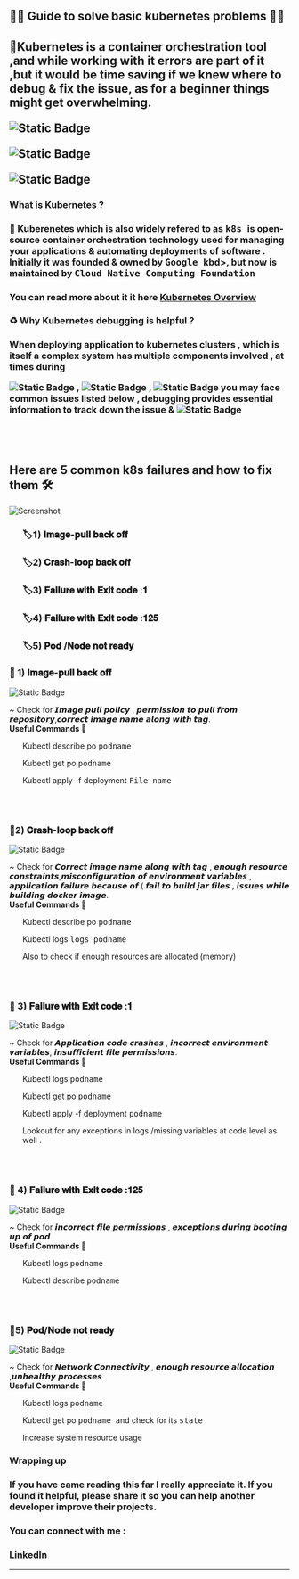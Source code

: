 <h2>🧩🧩 Guide to solve basic kubernetes problems 🧩🧩</h1>
<h2>  🌼Kubernetes is a container orchestration tool ,and while working with it errors are part of it ,but it would be time saving if we knew where to debug & fix the issue, as for a beginner things might get overwhelming.
  
![Static Badge](https://img.shields.io/badge/pods-purple)
  
![Static Badge](https://img.shields.io/badge/kubernetes-cluster-red)


![Static Badge](https://img.shields.io/badge/kubernetes-debugging-green)


</h2> 
<h3> <STRONG> What is Kubernetes ?</STRONG></h3>
<h3> 🔌 Kuberenetes which is also widely refered to as  <kbd> k8s </kbd>  is open-source container orchestration  technology used for managing your applications & automating deployments of software . Initially it was founded & owned by <kbd> Google </kbd>kbd>, but now is maintained by  <kbd> Cloud Native Computing Foundation </kbd></h3>
<h3>You can read more about it it here   <a href="https://kubernetes.io/" target="_blank">Kubernetes Overview</a>   </h3>

<h3> <Strong>  ♻️ Why Kubernetes debugging is helpful ? </Strong> </h3>
<h3> When deploying application to kubernetes clusters , which is itself a complex system has multiple components involved , at times during  
  
  ![Static Badge](https://img.shields.io/badge/deploying-pink)  ,
![Static Badge](https://img.shields.io/badge/managing-magenta)  , 
  ![Static Badge](https://img.shields.io/badge/running-pink) 
  you may face common issues listed below , debugging provides essential information to track down the issue &  ![Static Badge](https://img.shields.io/badge/fix-grey)


 

 
<br> </br>

<h2><BOLD> Here are 5 common k8s failures and how to fix them 🛠️  </BOLD> </h2>
  
 ![Screenshot](s1.png)



<ol>  <h3>  🏷𝟏) 𝐈𝐦𝐚𝐠𝐞-𝐩𝐮𝐥𝐥 𝐛𝐚𝐜𝐤 𝐨𝐟𝐟 </ol> </h3>
<ol>  <h3>  🏷2) 𝐂𝐫𝐚𝐬𝐡-𝐥𝐨𝐨𝐩 𝐛𝐚𝐜𝐤 𝐨𝐟𝐟 </ol> </h3>
<ol>  <h3>  🏷3) 𝐅𝐚𝐢𝐥𝐮𝐫𝐞 𝐰𝐢𝐭𝐡 𝐄𝐱𝐢𝐭 𝐜𝐨𝐝𝐞 :𝟏  </ol> </h3>
<ol>  <h3>  🏷4) 𝐅𝐚𝐢𝐥𝐮𝐫𝐞 𝐰𝐢𝐭𝐡 𝐄𝐱𝐢𝐭 𝐜𝐨𝐝𝐞 :𝟏𝟐𝟓 </ol> </h3>
<ol>  <h3>  🏷5) 𝐏𝐨𝐝 /𝐍𝐨𝐝𝐞 𝐧𝐨𝐭 𝐫𝐞𝐚𝐝𝐲 </ol> </h3>

<h3>🌵 1) 𝐈𝐦𝐚𝐠𝐞-𝐩𝐮𝐥𝐥 𝐛𝐚𝐜𝐤 𝐨𝐟𝐟 </h3> 

![Static Badge](https://img.shields.io/badge/Issue%3A1-yellow)

<summary> ~ Check for 𝙄𝙢𝙖𝙜𝙚 𝙥𝙪𝙡𝙡 𝙥𝙤𝙡𝙞𝙘𝙮 , 𝙥𝙚𝙧𝙢𝙞𝙨𝙨𝙞𝙤𝙣 𝙩𝙤 𝙥𝙪𝙡𝙡 𝙛𝙧𝙤𝙢 𝙧𝙚𝙥𝙤𝙨𝙞𝙩𝙤𝙧𝙮,𝙘𝙤𝙧𝙧𝙚𝙘𝙩 𝙞𝙢𝙖𝙜𝙚 𝙣𝙖𝙢𝙚 𝙖𝙡𝙤𝙣𝙜 𝙬𝙞𝙩𝙝 𝙩𝙖𝙜. <summary>

<summary> <strong> Useful Commands 🔮 </strong> </summary> 
<ol> Kubectl describe po  <kbd> podname </kbd> </ol>
<ol> Kubectl get po <kbd> podname </kbd> </ol>
<ol> Kubectl apply -f deployment <kbd> File name </kbd> </ol>
<br> </br>

<h3>🌵2) 𝐂𝐫𝐚𝐬𝐡-𝐥𝐨𝐨𝐩 𝐛𝐚𝐜𝐤 𝐨𝐟𝐟 </h3>

![Static Badge](https://img.shields.io/badge/Issue%3A2-yellow)

<summary>~ Check for 𝘾𝙤𝙧𝙧𝙚𝙘𝙩 𝙞𝙢𝙖𝙜𝙚 𝙣𝙖𝙢𝙚 𝙖𝙡𝙤𝙣𝙜 𝙬𝙞𝙩𝙝 𝙩𝙖𝙜 , 𝙚𝙣𝙤𝙪𝙜𝙝 𝙧𝙚𝙨𝙤𝙪𝙧𝙘𝙚 𝙘𝙤𝙣𝙨𝙩𝙧𝙖𝙞𝙣𝙩𝙨,𝙢𝙞𝙨𝙘𝙤𝙣𝙛𝙞𝙜𝙪𝙧𝙖𝙩𝙞𝙤𝙣 𝙤𝙛 𝙚𝙣𝙫𝙞𝙧𝙤𝙣𝙢𝙚𝙣𝙩 𝙫𝙖𝙧𝙞𝙖𝙗𝙡𝙚𝙨 , 𝙖𝙥𝙥𝙡𝙞𝙘𝙖𝙩𝙞𝙤𝙣 𝙛𝙖𝙞𝙡𝙪𝙧𝙚 𝙗𝙚𝙘𝙖𝙪𝙨𝙚 𝙤𝙛 ( 𝙛𝙖𝙞𝙡 𝙩𝙤 𝙗𝙪𝙞𝙡𝙙 𝙟𝙖𝙧 𝙛𝙞𝙡𝙚𝙨 , 𝙞𝙨𝙨𝙪𝙚𝙨 𝙬𝙝𝙞𝙡𝙚 𝙗𝙪𝙞𝙡𝙙𝙞𝙣𝙜 𝙙𝙤𝙘𝙠𝙚𝙧 𝙞𝙢𝙖𝙜𝙚. <summary>

<summary> <strong> Useful Commands 🔮 </strong> </summary> 
<ol> Kubectl describe po  <kbd> podname </kbd> </ol>
<ol> Kubectl logs  <kbd> logs  podname </kbd> </ol>
<ol> Also to check if enough resources are allocated (memory) </ol>
<br> </br>

<h3>🌵 3) 𝐅𝐚𝐢𝐥𝐮𝐫𝐞 𝐰𝐢𝐭𝐡 𝐄𝐱𝐢𝐭 𝐜𝐨𝐝𝐞 :𝟏  </h3>

![Static Badge](https://img.shields.io/badge/Issue%3A3-yellow)

<summary>~ Check for 𝘼𝙥𝙥𝙡𝙞𝙘𝙖𝙩𝙞𝙤𝙣 𝙘𝙤𝙙𝙚 𝙘𝙧𝙖𝙨𝙝𝙚𝙨 , 𝙞𝙣𝙘𝙤𝙧𝙧𝙚𝙘𝙩 𝙚𝙣𝙫𝙞𝙧𝙤𝙣𝙢𝙚𝙣𝙩 𝙫𝙖𝙧𝙞𝙖𝙗𝙡𝙚𝙨, 𝙞𝙣𝙨𝙪𝙛𝙛𝙞𝙘𝙞𝙚𝙣𝙩 𝙛𝙞𝙡𝙚 𝙥𝙚𝙧𝙢𝙞𝙨𝙨𝙞𝙤𝙣𝙨. </summary>

<summary> <strong> Useful Commands 🔮 </strong> </summary> 
<ol> Kubectl logs <kbd> podname </kbd> </ol>
<ol> Kubectl get po <kbd> podname </kbd> </ol>
<ol> Kubectl apply -f deployment <kbd> podname </kbd> </ol>
<ol> Lookout for any exceptions in logs /missing variables at code level as well . </ol>
<br> </br>

<h3>🌵 4) 𝐅𝐚𝐢𝐥𝐮𝐫𝐞 𝐰𝐢𝐭𝐡 𝐄𝐱𝐢𝐭 𝐜𝐨𝐝𝐞 :𝟏𝟐𝟓</h3>

![Static Badge](https://img.shields.io/badge/Issue%3A4-yellow)

<summary> ~ Check for 𝙞𝙣𝙘𝙤𝙧𝙧𝙚𝙘𝙩 𝙛𝙞𝙡𝙚 𝙥𝙚𝙧𝙢𝙞𝙨𝙨𝙞𝙤𝙣𝙨 , 𝙚𝙭𝙘𝙚𝙥𝙩𝙞𝙤𝙣𝙨 𝙙𝙪𝙧𝙞𝙣𝙜 𝙗𝙤𝙤𝙩𝙞𝙣𝙜 𝙪𝙥 𝙤𝙛 𝙥𝙤𝙙 </summary>

<summary> <strong> Useful Commands 🔮 </strong> </summary> 

<ol> Kubectl logs <kbd> podname </kbd> </ol>
<ol> Kubectl describe <kbd> podname </kbd> </ol>
<br> </br>

<h3>🌵5) 𝐏𝐨𝐝/𝐍𝐨𝐝𝐞 𝐧𝐨𝐭 𝐫𝐞𝐚𝐝𝐲 </h3>

![Static Badge](https://img.shields.io/badge/Issue%3A5-yellow)

<summary>~ Check for 𝙉𝙚𝙩𝙬𝙤𝙧𝙠 𝘾𝙤𝙣𝙣𝙚𝙘𝙩𝙞𝙫𝙞𝙩𝙮 , 𝙚𝙣𝙤𝙪𝙜𝙝 𝙧𝙚𝙨𝙤𝙪𝙧𝙘𝙚 𝙖𝙡𝙡𝙤𝙘𝙖𝙩𝙞𝙤𝙣 ,𝙪𝙣𝙝𝙚𝙖𝙡𝙩𝙝𝙮 𝙥𝙧𝙤𝙘𝙚𝙨𝙨𝙚𝙨  </summary>

<summary> <strong> Useful Commands 🔮 </strong> </summary>  
<ol> Kubectl logs <kbd> podname </kbd> </ol>
<ol> Kubectl get po <kbd> podname </kbd> and check for its <kbd> state </kbd> </ol>
<ol> Increase system resource usage </ol>

<h3> Wrapping up </h3>
<h3> If you have came reading this far I really appreciate it. If you found it helpful, please share it so you can help another developer improve their projects. </h3>
<h3> You can connect with me : </h3>
<h3> <a href="https://www.linkedin.com/in/12rashic/" target="_blank">LinkedIn</a></h3>

________________________________________________________________________________________________________________________________________________________________________________________________________________
